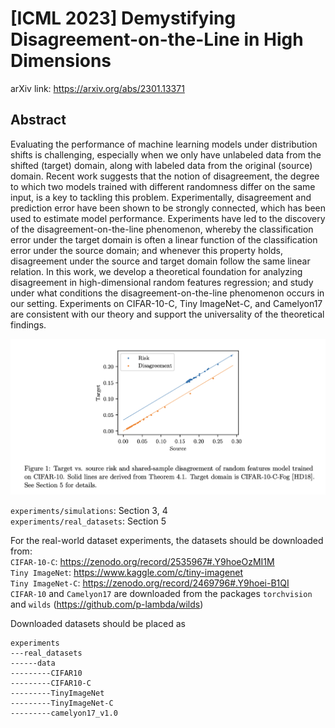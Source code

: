 # [ICML 2023] Demystifying Disagreement-on-the-Line in High Dimensions
arXiv link: https://arxiv.org/abs/2301.13371

## Abstract

Evaluating the performance of machine learning models under distribution shifts is challenging, especially
when we only have 
unlabeled data from the shifted (target) domain,
along with labeled data from the original (source) domain.
Recent work suggests that the notion of disagreement, 
the degree to which two models trained with different randomness differ on the same input, is a key to tackling this problem. 
Experimentally, disagreement and prediction error have been shown to be strongly connected,
which has been used to estimate model performance.
Experiments have led to the discovery of the disagreement-on-the-line phenomenon, 
whereby the classification error under the target domain is often a linear function of the classification error under the source domain; 
and whenever this property holds, disagreement under the source and target domain follow the same linear relation.
In this work, we develop a theoretical foundation for analyzing disagreement in high-dimensional random features regression; 
and study under what conditions the disagreement-on-the-line phenomenon occurs in our setting. 
Experiments on CIFAR-10-C, Tiny ImageNet-C, and Camelyon17 are consistent with our theory and support the universality of the theoretical findings.

![intro](intro.png)

`experiments/simulations`: Section 3, 4\
`experiments/real_datasets`: Section 5


For the real-world dataset experiments, the datasets should be downloaded from:\
`CIFAR-10-C`: https://zenodo.org/record/2535967#.Y9hoeOzMI1M \
`Tiny ImageNet`: https://www.kaggle.com/c/tiny-imagenet \
`Tiny ImageNet-C`: https://zenodo.org/record/2469796#.Y9hoei-B1QI \
`CIFAR-10` and `Camelyon17` are downloaded from the packages `torchvision` and `wilds` (https://github.com/p-lambda/wilds)

Downloaded datasets should be placed as
```
experiments
---real_datasets
------data
---------CIFAR10
---------CIFAR10-C
---------TinyImageNet
---------TinyImageNet-C
---------camelyon17_v1.0
```
